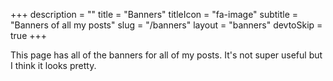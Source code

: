 +++
description = ""
title = "Banners"
titleIcon = "fa-image"
subtitle = "Banners of all my posts"
slug = "/banners"
layout = "banners"
devtoSkip = true
+++

This page has all of the banners for all of my posts. It's not super useful but I think it looks pretty.
